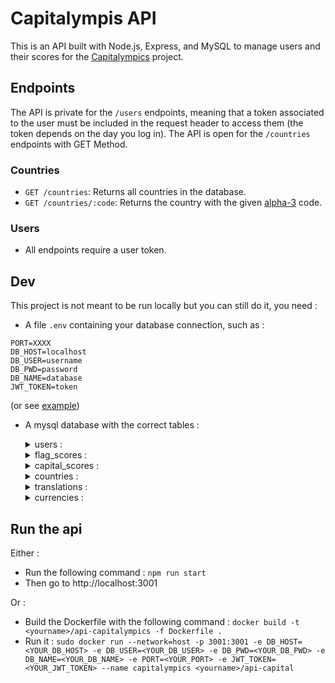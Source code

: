# Capitalympis API

This is an API built with Node.js, Express, and MySQL to manage users and their scores for the [Capitalympics](https://github.com/icepick4/capitalympics) project.

## Endpoints

The API is private for the `/users` endpoints, meaning that a token associated to the user must be included in the request header to access them (the token depends on the day you log in).
The API is open for the `/countries` endpoints with GET Method.

### Countries

-   `GET /countries`: Returns all countries in the database.
-   `GET /countries/:code`: Returns the country with the given [alpha-3](https://en.wikipedia.org/wiki/ISO_3166-1) code.

### Users

-   All endpoints require a user token.

## Dev

This project is not meant to be run locally but you can still do it, you need : 

- A file `.env` containing your database connection, such as : 
```
PORT=XXXX
DB_HOST=localhost
DB_USER=username
DB_PWD=password
DB_NAME=database
JWT_TOKEN=token
```
(or see [example](.env.example))
  
- A mysql database with the correct tables :

  <details>
  <summary>users :</summary>
  
  | Name | Type | Key |
  | ---- | ---- | --- |
  | id   | int  | PK  |
  | name   | varchar(100) |  |
  | password   | varchar(255)  |  |
  | flag_level   | int  |  |
  | capital_level   | int  |  |
  | last_activity | timestamp  |  |
  | created_at | timestamp  |  |
  | language | varchar(2)  |  |
  
  </details>

  <details>
  <summary>flag_scores :</summary>
  
  | Name | Type | Key |
  | ---- | ---- | --- |
  | user_id   | int  | PK FK |
  | user_name   | varchar(100)  | PK |
  | country_code   | varchar(3)  | PK |
  | succeeded_streak   | int  |  |
  | medium_streak   | int  |  |
  | failed_streak   | int  |  |
  | succeeded   | int  |  |
  | medium   | int  |  |
  | failed   | int  |  |
  | level   | int  |  |
  
  </details>
  
  <details>
  <summary>capital_scores :</summary>
  
  | Name | Type | Key |
  | ---- | ---- | --- |
  | user_id   | int  | PK FK |
  | user_name   | varchar(100)  | PK |
  | country_code   | varchar(3)  | PK |
  | succeeded_streak   | int  |  |
  | medium_streak   | int  |  |
  | failed_streak   | int  |  |
  | succeeded   | int  |  |
  | medium   | int  |  |
  | failed   | int  |  |
  | level   | int  |  |
  
  </details>
    
  <details>
  <summary>countries :</summary>
  
  | Name | Type | Key |
  | ---- | ---- | --- |
  | name | varchar(255) |  |
  | official_name | varchar(255) |  |
  | capital | varchar(255) |  |
  | region | varchar(255) |  |
  | subregion | varchar(255) |  |
  | population | int |  |
  | google_maps_link | varchar(255) |  |
  | flag | varchar(255) |  |
  | alpha3Code | varchar(3) | PK |
  
  </details>
  
  <details>
  <summary>translations :</summary>
  
  | Name | Type | Key |
  | ---- | ---- | --- |
  | language | varchar(2) | PK |
  | capital | varchar(255) | |
  | name | varchar(255) | |
  | official_name | varchar(255) | |
  | country_code | varchar(3) | PK FK |

  </details>
  
  <details>
  <summary>currencies :</summary>
  
  | Name | Type | Key |
  | ---- | ---- | --- |
  | country_code | varchar(3) | FK |
  | currency_name | varchar(100) |  |
  | symbol | varchar(100) |  |
  | id | int | PK |

  </details>
  
## Run the api
Either : 

- Run the following command : `npm run start`
- Then go to http://localhost:3001

Or : 

- Build the Dockerfile with the following command : `docker build -t <yourname>/api-capitalympics -f Dockerfile .`
- Run it : `sudo docker run --network=host -p 3001:3001 -e DB_HOST=<YOUR_DB_HOST> -e DB_USER=<YOUR_DB_USER> -e DB_PWD=<YOUR_DB_PWD> -e DB_NAME=<YOUR_DB_NAME> -e PORT=<YOUR_PORT> -e JWT_TOKEN=<YOUR_JWT_TOKEN> --name capitalympics <yourname>/api-capital`
    
